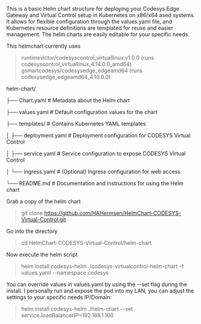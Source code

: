 This is a basic Helm chart structure for deploying your Codesys Edge Gateway and Virtual Control setup in Kubernetes 
on x86/x64 ased systems. It allows for flexible configuration through the values.yaml file, and Kubernetes resource definitions are templated 
for reuse and easier management. The helm charts are easily editable for your specific needs.

This helmchart currently uses
> runtimevictor/codesyscontrol_virtuallinux:v1.0.0        (runs codesyscontrol_virtuallinux_4.14.0.0_amd64)
> gsmartcodesys/codesysedge_edgeamd64                     (runs codesysedge_edgeamd64_4.10.0.0)



  helm-chart/
  
  ├── Chart.yaml            # Metadata about the Helm chart
  
  ├── values.yaml           # Default configuration values for the chart
  
  ├── templates/            # Contains Kubernetes YAML templates
  
  │   ├── deployment.yaml   # Deployment configuration for CODESYS Virtual Control
  
  │   ├── service.yaml      # Service configuration to expose CODESYS Virtual Control
  
  │   └── ingress.yaml      # (Optional) Ingress configuration for web access
  
  └── README.md             # Documentation and instructions for using the Helm chart



Grab a copy of the helm chart
> git clone https://github.com/HAHermsen/HelmChart-CODESYS-Virtual-Control.git

Go into the directory
> cd HelmChart-CODESYS-Virtual-Control/helm-chart

Now execute the helm script
> helm install codesys-helm ./codesys-virtualcontrol-helm-chart -f values.yaml --namespace codesys

You can override values in values.yaml by using the --set flag during the install.
I personally run and expose the pod into my LAN, you can adjust the settings to your specific needs IP/Domain:
> helm install codesys-helm ./helm-chart --set service.loadBalancerIP=192.168.1.100
